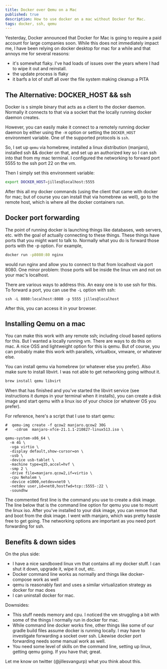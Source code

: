 ```yaml
---
title: Docker over Qemu on a Mac
published: true
description: How to use docker on a mac without Docker for Mac.
tags: docker, ssh, qemu
---
```


Yesterday, Docker announced that Docker for Mac is going to require a paid account for large companies soon. While this does not immediately impact me, I have been relying on docker desktop for mac for a while and that annoys me for several reasons:

- it's somewhat flaky. I've had loads of issues over the years where I had to wipe it out and reinstall.
- the update process is flaky
- it barfs a lot of stuff all over the file system making cleanup a PITA

## The Alternative: DOCKER_HOST && ssh

Docker is s simple binary that acts as a client to the  docker daemon. Normally it connects to that via a socket that the locally running docker daemon creates.

However, you can easily make it connect to a remotely running docker daemon by either using the `-H` option or setting the `DOCKER_HOST` environment variable. One of the supported protocols is `ssh`.

So, I set up `qemu` via homebrew, installed a linux distribution (manjaro), installed ssh && docker on that, and set up an authorized key so I can ssh into that from my mac terminal. I configured the networking to forward port 5555 to the ssh port 22 on the vm.

Then I simply set this environment variable:

```bash
export DOCKER_HOST=jilles@localhost:5555
```

After this all my docker commands (using the client that came with docker for mac; but of course you can install that via homebrew as well), go to the remote host, which is where all the docker containers run.

## Docker port forwarding

The point of running docker is launching things like databases, web servers, etc. with the goal of actually connecting to these things. These things have ports that you might want to talk to. Normally what you do is forward those ports with the -p option. For example,

```bash
docker run -p8080:80 nginx
```

would run nginx and allow you to connect to that from localhost via port 8080. One minor problem: those ports will be inside the linux vm and not on your mac's localhost.

There are various ways to address this. An easy one is to use ssh for this. To forward a port, you can use the `-L` option with ssh:

```
ssh -L 8080:localhost:8080 -p 5555 jilles@localhost
```

After this, you can access it in your browser.

## Installing Qemu on a mac

You can make this work with any remote ssh; including cloud based options for this. But I wanted a locally running vm. There are ways to do this on mac. A nice OSS and lightweight option for this is qemu. But of course, you can probably make this work with parallels, virtualbox, vmware, or whatever else.

You can install qemu via homebrew (or whatever else you prefer). Also make sure to install libvirt. I was not able to get networking going without it.

```bash
brew install qemu libvirt
```

When that has finished and you've started the libvirt service (see instructions it dumps in your terminal when it installs), you can create a disk image and start qemu with a linux iso of your choice (or whatever OS you prefer).

For reference, here's a script that I use to start qemu:

```
#  qemu-img create -f qcow2 manjaro.qcow2 30G
#   -cdrom  manjaro-xfce-21.1.1-210827-linux513.iso \

qemu-system-x86_64 \
  -m 4G \
  -vga virtio \
  -display default,show-cursor=on \
  -usb \
  -device usb-tablet \
  -machine type=q35,accel=hvf \
  -smp 2 \
  -drive file=manjaro.qcow2,if=virtio \
  -cpu Nehalem \
  -device e1000,netdev=net0 \
  -netdev user,id=net0,hostfwd=tcp::5555-:22 \
  -soundhw
```

The commented first line is the command you use to create a disk image. The line below that is the command line option for qemu you use to mount the linux iso. After you've installed to your disk image, you can remoe that and boot from the disk image. I went with manjaro, which was pretty hassle free to get going. The networking options are important as you need port forwarding for ssh.

## Benefits & down sides

On the plus side:

- I have a nice sandboxed linux vm that contains all my docker stuff. I can shut it down, upgrade it, wipe it out, etc.
- Docker command line works as normally and things like docker-compose work as well
- qemu is reasonably fast and uses a similar virtualization strategy as docker for mac does
- I can uninstall docker for mac.

Downsides:

- This stuff needs memory and cpu. I noticed the vm struggling a bit with some of the things I normally run in docker for mac.
- While command line docker works fine, other things like some of our gradle build files assume docker is running locally. I may have to investigate forwarding a socket over ssh. Likewise docker port forwarding needs some manual work as well.
- You need some level of skills on the command line, setting up linux, getting qemu going. If you have that; great.

Let me know on twitter (@jillesvangurp) what you think about this.
